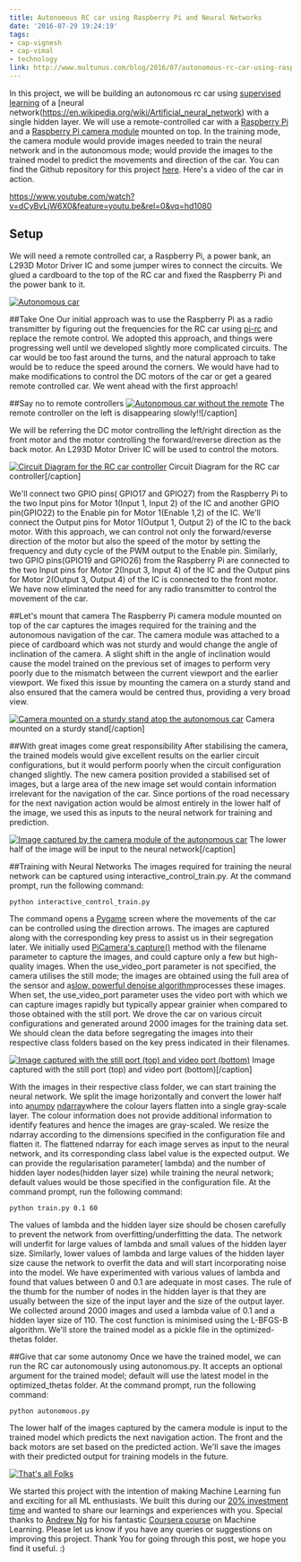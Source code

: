 ```yaml
---
title: Autonomous RC car using Raspberry Pi and Neural Networks
date: '2016-07-29 19:24:19'
tags:
- cap-vignesh
- cap-vimal
- technology
link: http://www.multunus.com/blog/2016/07/autonomous-rc-car-using-raspberry-pi-and-neural-networks/
---
```


In this project, we will be building an autonomous rc car using [supervised learning](https://en.wikipedia.org/wiki/Supervised_learning) of a [neural network(https://en.wikipedia.org/wiki/Artificial_neural_network) with a single hidden layer. We will use a remote-controlled car with a [Raspberry Pi](https://www.raspberrypi.org/products/raspberry-pi-3-model-b/) and a [Raspberry Pi camera module](https://www.raspberrypi.org/products/camera-module/) mounted on top. In the training mode, the camera module would provide images needed to train the neural network and in the autonomous mode; would provide the images to the trained model to predict the movements and direction of the car. You can find the Github repository for this project [here](https://github.com/multunus/autonomous-rc-car). Here's a video of the car in action.

https://www.youtube.com/watch?v=dCyBvLjW6X0&feature=youtu.be&rel=0&vq=hd1080


## Setup
We will need a remote controlled car, a Raspberry Pi, a power bank, an L293D Motor Driver IC and some jumper wires to connect the circuits. We glued a cardboard to the top of the RC car and fixed the Raspberry Pi and the power bank to it.

[![Autonomous car](http://www.multunus.com/wp-content/uploads/2016/07/IMG_0618-300x225.jpg)](http://www.multunus.com/wp-content/uploads/2016/07/IMG_0618.jpg)

##Take One
Our initial approach was to use the Raspberry Pi as a radio transmitter by figuring out the frequencies for the RC car using [pi-rc](https://github.com/bskari/pi-rc) and replace the remote control. We adopted this approach, and things were progressing well until we developed slightly more complicated circuits. The car would be too fast around the turns, and the natural approach to take would be to reduce the speed around the corners. We would have had to make modifications to control the DC motors of the car or get a geared remote controlled car. We went ahead with the first approach!

##Say no to remote controllers
[![Autonomous car without the remote](http://www.multunus.com/wp-content/uploads/2016/07/IMG_0522-300x225.jpg)](http://www.multunus.com/wp-content/uploads/2016/07/IMG_0522.jpg) The remote controller on the left is disappearing slowly!![/caption]

We will be referring the DC motor controlling the left/right direction as the front motor and the motor controlling the forward/reverse direction as the back motor. An L293D Motor Driver IC will be used to control the motors.

[![Circuit Diagram for the RC car controller](http://www.multunus.com/wp-content/uploads/2016/07/RC-car-driver-IC-3-300x282.png)](http://www.multunus.com/wp-content/uploads/2016/07/RC-car-driver-IC-3.png) Circuit Diagram for the RC car controller[/caption]

We'll connect two GPIO pins( GPIO17 and GPIO27) from the Raspberry Pi to the two Input pins for Motor 1(Input 1, Input 2) of the IC and another GPIO pin(GPIO22) to the Enable pin for Motor 1(Enable 1,2) of the IC. We'll connect the Output pins for Motor 1(Output 1, Output 2) of the IC to the back motor. With this approach, we can control not only the forward/reverse direction of the motor but also the speed of the motor by setting the frequency and duty cycle of the PWM output to the Enable pin. Similarly, two GPIO pins(GPIO19 and GPIO26) from the Raspberry Pi are connected to the two Input pins for Motor 2(Input 3, Input 4) of the IC and the Output pins for Motor 2(Output 3, Output 4) of the IC is connected to the front motor. We have now eliminated the need for any radio transmitter to control the movement of the car.

##Let's mount that camera
The Raspberry Pi camera module mounted on top of the car captures the images required for the training and the autonomous navigation of the car. The camera module was attached to a piece of cardboard which was not sturdy and would change the angle of inclination of the camera. A slight shift in the angle of inclination would cause the model trained on the previous set of images to perform very poorly due to the mismatch between the current viewport and the earlier viewport. We fixed this issue by mounting the camera on a sturdy stand and also ensured that the camera would be centred thus, providing a very broad view.

[![Camera mounted on a sturdy stand atop the autonomous car](http://www.multunus.com/wp-content/uploads/2016/07/146979113190599-225x300.png)](http://www.multunus.com/wp-content/uploads/2016/07/146979113190599.png) Camera mounted on a sturdy stand[/caption]


##With great images come great responsibility
After stabilising the camera, the trained models would give excellent results on the earlier circuit configurations, but it would perform poorly when the circuit configuration changed slightly. The new camera position provided a stabilised set of images, but a large area of the new image set would contain information irrelevant for the navigation of the car. Since portions of the road necessary for the next navigation action would be almost entirely in the lower half of the image, we used this as inputs to the neural network for training and prediction.

[![Image captured by the camera module of the autonomous car](http://www.multunus.com/wp-content/uploads/2016/07/image01-300x225.png)](http://www.multunus.com/wp-content/uploads/2016/07/image01.png) The lower half of the image will be input to the neural network[/caption]


##Training with Neural Networks
The images required for training the neural network can be captured using 
interactive_control_train.py. At the command prompt, run the following command:
```
python interactive_control_train.py
```
The command opens a [Pygame](http://www.pygame.org/) screen where the movements of the car can be controlled using the direction arrows. The images are captured along with the corresponding key press to assist us in their segregation later. We initially used [PiCamera's capture()](http://picamera.readthedocs.io/en/release-1.10/api_camera.html#picamera.camera.PiCamera.capture) method with the filename parameter to capture the images, and could capture only a few but high-quality images. When the use_video_port parameter is not specified, the camera utilises the still mode; the images are obtained using the full area of the sensor and a[slow, powerful denoise algorithm](http://picamera.readthedocs.io/en/release-1.10/fov.html#under-the-hood)processes these images. When set, the use_video_port parameter uses the video port with which we can capture images rapidly but typically appear grainier when compared to those obtained with the still port. We drove the car on various circuit configurations and generated around 2000 images for the training data set. We should clean the data before segregating the images into their respective class folders based on the key press indicated in their filenames.

[![Image captured with the still port (top) and video port (bottom)](http://www.multunus.com/wp-content/uploads/2016/07/image02-300x300.png)](http://www.multunus.com/wp-content/uploads/2016/07/image02.png) Image captured with the still port (top) and video port (bottom)[/caption]

With the images in their respective class folder, we can start training the neural network. We split the image horizontally and convert the lower half into a[numpy](http://www.numpy.org/) 
[ndarray](http://docs.scipy.org/doc/numpy/reference/generated/numpy.ndarray.html)where the colour layers flatten into a single gray-scale layer. The colour information does not provide additional information to identify features and hence the images are gray-scaled. We resize the ndarray according to the dimensions specified in the configuration file and flatten it. The flattened ndarray for each image serves as input to the neural network, and its corresponding class label value is the expected output. We can provide the regularisation parameter(
lambda) and the number of hidden layer nodes(hidden layer size) while training the neural network; default values would be those specified in the configuration file. At the command prompt, run the following command:
```
python train.py 0.1 60
```
The values of lambda and the hidden layer size should be chosen carefully to prevent the network from overfitting/underfitting the data. The network will underfit for large values of lambda and small values of the 
hidden layer size. Similarly, lower values of lambda and large values of the hidden layer size cause the network to overfit the data and will start incorporating noise into the model. We have experimented with various values of lambda and found that values between 0 and 0.1 are adequate in most cases. The rule of the thumb for the number of nodes in the hidden layer is that they are usually between the size of the input layer and the size of the output layer. We collected around 2000 images and used a lambda value of 0.1 and a hidden layer size of 110. The cost function is minimised using the L-BFGS-B algorithm. We'll store the trained model as a pickle file in the optimized-thetas folder.

##Give that car some autonomy
Once we have the trained model, we can run the RC car autonomously using 
autonomous.py. It accepts an optional argument for the trained model; default will use the latest model in the 
optimized_thetas folder. At the command prompt, run the following command:
```
python autonomous.py
```
The lower half of the images captured by the camera module is input to the trained model which predicts the next navigation action. The front and the back motors are set based on the predicted action. We'll save the images with their predicted output for training models in the future.


[![That's all Folks](http://www.multunus.com/wp-content/uploads/2016/07/image05-300x169.png)](http://www.multunus.com/wp-content/uploads/2016/07/image05.png)

We started this project with the intention of making Machine Learning fun and exciting for all ML enthusiasts. We built this during our [20% investment time](http://www.multunus.com/blog/2016/01/20-investment-time-background-story/) and wanted to share our learnings and experiences with you. Special thanks to [Andrew Ng](http://www.andrewng.org/) for his fantastic [Coursera course](http://www.coursera.org/learn/machine-learning) on Machine Learning. Please let us know if you have any queries or suggestions on improving this project. Thank You for going through this post, we hope you find it useful. :)
